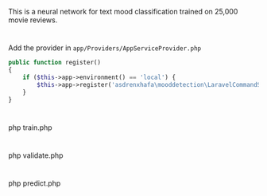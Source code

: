 This is a neural network for text mood classification trained on 25,000 movie reviews. 
# 
Add the provider in ```app/Providers/AppServiceProvider.php```
```php
public function register()
{
    if ($this->app->environment() == 'local') {
        $this->app->register('asdrenxhafa\mooddetection\LaravelCommandServiceProvider');
    }
}
```
#
php train.php
#
php validate.php
# 
php predict.php

